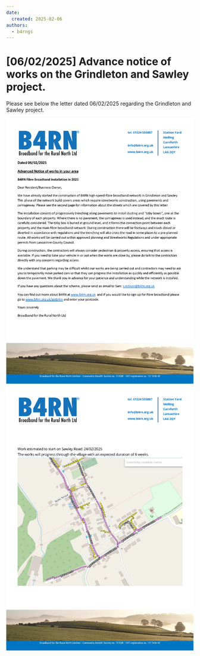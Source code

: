 ```yaml
---
date:
  created: 2025-02-06
authors:
  - b4rngs
---
```


# [06/02/2025] Advance notice of works on the Grindleton and Sawley project.

Please see below the letter dated 06/02/2025 regarding the Grindleton and Sawley project.

![image](/img/Advanced%20Notice%20Letter%20GSY%20-%20Grindleton%20Village[2]_Page_1.png)
![image](/img/Advanced%20Notice%20Letter%20GSY%20-%20Grindleton%20Village[2]_Page_2.png)
